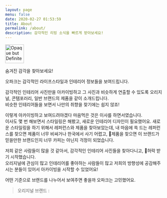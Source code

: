 ```yaml
---
layout: page
menu: false
date: 2020-02-27 01:53:59
title: About
permalink: /about/
description: 감각적인 리빙 소식을 빠르게 받아보세요!
---
```

<img  src="https://opaque.s3.ap-northeast-2.amazonaws.com/CI/Opaque+but+Definite.png" alt="Opaque but Definite" height="60px" />

숨겨진 감각을 찾아보세요!

오파크는 감각적인 라이프스타일과 인테리어 정보들을 보여드립니다. 

감각적인 인테리어 사진만을 아카이빙하고 그 사진과 비슷하게 연출할 수 있도록 오리지널, 콘템포러리, 일반 브랜드의 제품을 같이 소개드립니다. \
비슷한 인테리어들을 보면서 나만의 취향을 찾기에는 쉽지 않죠!

이렇게 아카이빙하고 보여드려야겠다 마음먹은 것은 이사를 하면서였습니다. \
이사도 몇 번 해보면서 스타일링은 해봤고, 새로운 인테리어 디자인이 필요했어요. 새로운 스타일링을 하기 위해서 레퍼런스와 제품을 찾아보았는데, 내 마음에 쏙 드는 레퍼런스를 찾으면 제품이 너무 비싸거나 한국에서 사기 어렵고, 제품을 찾으면 이 브랜드가 믿을만한 브랜드인지 너무 카피는 아닌지 걱정이 되었습니다. 

저희 같은 사람들이 많을 것 같아서, 감각적인 인테리어 사진들을 찾아다니고, 허락 받기 시작했습니다. \
오리지널에 관심이 많고 인테리어를 좋아하는 사람들이 많고 저희의 방향성에 공감해주시는 분들이 있어서 아카이빙을 시작할 수 있었어요! 

어떤 기준으로 브랜드를 나누어서 보여주면 좋을까 오파크는 고민했어요. 

> 오리지널 브랜드 :